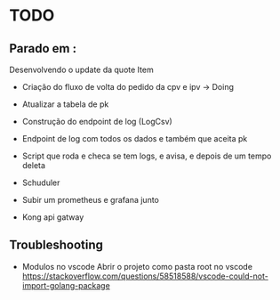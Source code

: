 # TODO
 
## Parado em :
  Desenvolvendo o update da quote Item

- Criação do fluxo de volta do pedido da cpv e ipv -> Doing

- Atualizar a tabela de pk

- Construção do endpoint de log (LogCsv)

- Endpoint de log com todos os dados e também que aceita pk

- Script que roda e checa se tem logs, e avisa, e depois de um tempo deleta

- Schuduler

- Subir um prometheus e grafana junto

- Kong api gatway



## Troubleshooting

- Modulos no vscode
  Abrir o projeto como pasta root no vscode
  https://stackoverflow.com/questions/58518588/vscode-could-not-import-golang-package